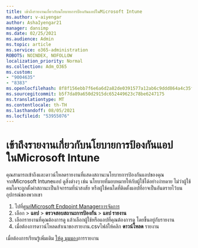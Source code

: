 ```yaml
---
title: เข้าถึงรายงานเกี่ยวกับนโยบายการป้องกันแอปในMicrosoft Intune
ms.author: v-aiyengar
author: AshaIyengar21
manager: dansimp
ms.date: 02/25/2021
ms.audience: Admin
ms.topic: article
ms.service: o365-administration
ROBOTS: NOINDEX, NOFOLLOW
localization_priority: Normal
ms.collection: Adm_O365
ms.custom:
- "9004635"
- "8383"
ms.openlocfilehash: 8f8f156ebb7f6e6a6d2a82de0391577a12ab6c9ddd864a4c35f0e24c4ac638d9
ms.sourcegitcommit: b5f7da89a650d2915dc652449623c78be6247175
ms.translationtype: MT
ms.contentlocale: th-TH
ms.lasthandoff: 08/05/2021
ms.locfileid: "53955076"
---
```

# <a name="access-reports-about-app-protection-policies-in-microsoft-intune"></a>เข้าถึงรายงานเกี่ยวกับนโยบายการป้องกันแอปในMicrosoft Intune

คุณสามารถเข้าถึงและดาวน์โหลดรายงานที่แสดงสถานะนโยบายการป้องกันแอปของคุณจากMicrosoft Intuneแอป ดูสิ่งต่างๆ เช่น นโยบายที่มอบหมายให้กับผู้ใช้ได้อย่างง่ายดาย ไม่ว่าผู้ใช้คนใดจะถูกตั้งค่าสถานะเป็นกิจกรรมที่น่าสงสัย หรือผู้ใช้คนใดที่ติดตั้งแอปที่อาจเป็นอันตรายไว้บนอุปกรณ์ของพวกเขา

1. ไปที่[ศูนย์Microsoft Endpoint Managerการจัดการ](https://go.microsoft.com/fwlink/?linkid=2109431)
1. เลือก  >  **แอป**  >  **ตรวจสอบสถานะการป้องกัน**  >  **แอป รายงาน**
1. เลือกรายงานที่คุณต้องการดู แล้วเลือกผู้ใช้หรือแอปที่คุณต้องการดู โดยขึ้นอยู่กับรายงาน
1. เมื่อต้องการดาวน์โหลดสําเนาของรายงาน.csvไฟล์ให้คลิก **ดาวน์โหลด** รายงาน

เมื่อต้องการเรียนรู้เพิ่มเติม [ให้ดู มุมมอง](https://go.microsoft.com/fwlink/?linkid=2109431)การรายงาน
